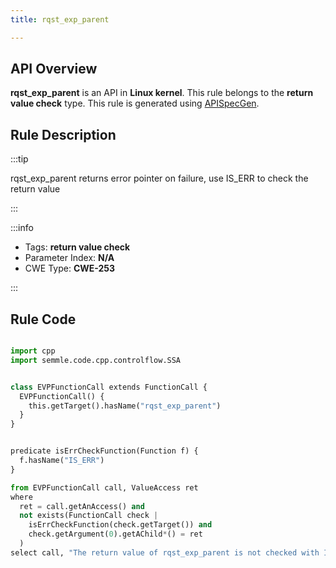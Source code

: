 ```yaml
---
title: rqst_exp_parent

---
```



## API Overview
**rqst_exp_parent** is an API in **Linux kernel**. This rule belongs to the **return value check** type. This rule is generated using [APISpecGen](../../tools/APISpecGen).
## Rule Description

:::tip

rqst_exp_parent returns error pointer on failure, use IS_ERR to check the return value

:::

:::info

- Tags: **return value check**
- Parameter Index: **N/A**
- CWE Type: **CWE-253**

:::

## Rule Code
```python

import cpp
import semmle.code.cpp.controlflow.SSA


class EVPFunctionCall extends FunctionCall {
  EVPFunctionCall() {
    this.getTarget().hasName("rqst_exp_parent")
  }
}


predicate isErrCheckFunction(Function f) {
  f.hasName("IS_ERR") 
}

from EVPFunctionCall call, ValueAccess ret
where
  ret = call.getAnAccess() and
  not exists(FunctionCall check |
    isErrCheckFunction(check.getTarget()) and
    check.getArgument(0).getAChild*() = ret
  )
select call, "The return value of rqst_exp_parent is not checked with IS_ERR."
    
```